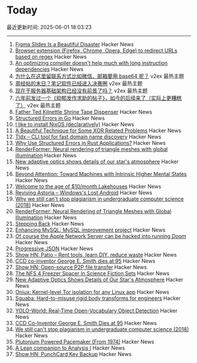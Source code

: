 # Today

最近更新时间: 2025-06-01 18:03:23

--- 
1. [Figma Slides Is a Beautiful Disaster](https://allenpike.com/2025/figma-slides-beautiful-disaster) Hacker News
2. [Browser extension (Firefox, Chrome, Opera, Edge) to redirect URLs based on regex](https://github.com/einaregilsson/Redirector) Hacker News
3. [An optimizing compiler doesn't help much with long instruction dependencies](https://johnnysswlab.com/an-optimizing-compiler-doesnt-help-much-with-long-instruction-dependencies/) Hacker News
4. [为什么在这里留联系方式比如微信、邮箱要用 base64 呢？](https://www.v2ex.com/t/1135678) v2ex 最热主题
5. [周经帖的末日？笔记软件已经进入决赛圈](https://www.v2ex.com/t/1135671) v2ex 最热主题
6. [现在干服务器基础架构已经没有前景了吗？](https://www.v2ex.com/t/1135668) v2ex 最热主题
7. [六年前发过一个《抑郁发作求助的帖子》，如今的后续来了（实际上更糟糕了）](https://www.v2ex.com/t/1135663) v2ex 最热主题
8. [Father Ted Kilnettle Shrine Tape Dispenser](https://stephencoyle.net/kilnettle) Hacker News
9. [Structured Errors in Go](https://southcla.ws/structured-errors-in-go) Hacker News
10. [I like to install NixOS (declaratively)](https://michael.stapelberg.ch/posts/2025-06-01-nixos-installation-declarative/) Hacker News
11. [A Beautiful Technique for Some XOR Related Problems](https://codeforces.com/blog/entry/68953) Hacker News
12. [Tldx – CLI tool for fast domain name discovery](https://github.com/brandonyoungdev/tldx) Hacker News
13. [Why Use Structured Errors in Rust Applications?](https://home.expurple.me/posts/why-use-structured-errors-in-rust-applications/) Hacker News
14. [RenderFormer: Neural rendering of triangle meshes with global illumination](https://microsoft.github.io/renderformer/) Hacker News
15. [New adaptive optics shows details of our star's atmosphere](https://nso.edu/press-release/new-adaptive-optics-shows-stunning-details-of-our-stars-atmosphere/) Hacker News
16. [Beyond Attention: Toward Machines with Intrinsic Higher Mental States](https://arxiv.org/abs/2505.06257) Hacker News
17. [Welcome to the age of $10/month Lakehouses](https://tobilg.com/the-age-of-10-dollar-a-month-lakehouses) Hacker News
18. [Reviving Astoria – Windows's Lost Android](https://trungnt2910.com/astoria-windows-android/) Hacker News
19. [Why we still can't stop plagiarism in undergraduate computer science (2018)](https://kevinchen.co/blog/cant-stop-plagiarism-in-computer-science/) Hacker News
20. [RenderFormer: Neural Rendering of Triangle Meshes with Global Illumination](https://microsoft.github.io/renderformer/) Hacker News
21. [Stepping Back](https://rjp.io/blog/2025-05-31-stepping-back) Hacker News
22. [Enhancing MySQL: MySQL improvement project](https://github.com/enhancedformysql/enhancedformysql) Hacker News
23. [Of course the Apple Network Server can be hacked into running Doom](http://oldvcr.blogspot.com/2025/05/harpoom-of-course-apple-network-server.html) Hacker News
24. [Progressive JSON](https://overreacted.io/progressive-json/) Hacker News
25. [Show HN: Patio – Rent tools, learn DIY, reduce waste](https://patio.so) Hacker News
26. [CCD co-inventor George E. Smith dies at 95](https://www.nytimes.com/2025/05/30/science/george-e-smith-dead.html) Hacker News
27. [Show HN: Open-source P2P file transfer](https://github.com/nihaocami/berb) Hacker News
28. [The NFS 4 Freezer Spacer In Science Fiction Sets](https://kolektiva.social/@beka_valentine/114600567753999701) Hacker News
29. [New Adaptive Optics Shows Details of Our Star's Atmosphere](https://nso.edu/press-release/new-adaptive-optics-shows-stunning-details-of-our-stars-atmosphere/) Hacker News
30. [Oniux: Kernel-level Tor isolation for any Linux app](https://blog.torproject.org/introducing-oniux-tor-isolation-using-linux-namespaces/) Hacker News
31. [Sguaba: Hard-to-misuse rigid body transforms for engineers](https://blog.helsing.ai/sguaba-hard-to-misuse-rigid-body-transforms-for-engineers-with-other-things-to-worry-about-than-aeaa45af9e0d) Hacker News
32. [YOLO-World: Real-Time Open-Vocabulary Object Detection](https://arxiv.org/abs/2401.17270) Hacker News
33. [CCD Co-Inventor George E. Smith Dies at 95](https://www.universitycube.net/news/ccd-co-inventor-george-e-smith-passes-away-95-05-31-2025--74189653-c0e2-489c-86c7-71d852a5200b) Hacker News
34. [We still can't stop plagiarism in undergraduate computer science (2018)](https://kevinchen.co/blog/cant-stop-plagiarism-in-computer-science/) Hacker News
35. [Plutonium Powered Pacemaker (From 1974)](https://www.orau.org/health-physics-museum/collection/miscellaneous/pacemaker.html) Hacker News
36. [A Lean companion to Analysis I](https://terrytao.wordpress.com/2025/05/31/a-lean-companion-to-analysis-i/) Hacker News
37. [Show HN: PunchCard Key Backup](https://github.com/volution/punchcard-key-backup) Hacker News
